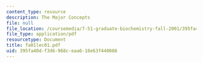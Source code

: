 ```yaml
---
content_type: resource
description: The Major Concepts
file: null
file_location: /coursemedia/7-51-graduate-biochemistry-fall-2001/395fa40df3d6968ceaa618e63f440088_fa01lec01.pdf
file_type: application/pdf
resourcetype: Document
title: fa01lec01.pdf
uid: 395fa40d-f3d6-968c-eaa6-18e63f440088
---
```

